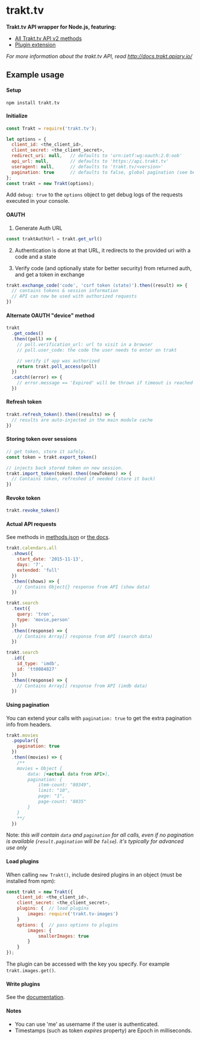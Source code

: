 # trakt.tv

**Trakt.tv API wrapper for Node.js, featuring:**

- [All Trakt.tv API v2 methods](docs/available_methods.md)
- [Plugin extension](docs/plugins.md)

_For more information about the trakt.tv API, read http://docs.trakt.apiary.io/_

## Example usage

#### Setup

    npm install trakt.tv

#### Initialize

```js
const Trakt = require('trakt.tv');

let options = {
  client_id: <the_client_id>,
  client_secret: <the_client_secret>,
  redirect_uri: null,   // defaults to 'urn:ietf:wg:oauth:2.0:oob'
  api_url: null,        // defaults to 'https://api.trakt.tv'
  useragent: null,      // defaults to 'trakt.tv/<version>'
  pagination: true      // defaults to false, global pagination (see below)
};
const trakt = new Trakt(options);
```

Add `debug: true` to the `options` object to get debug logs of the requests executed in your console.

#### OAUTH

1. Generate Auth URL

```js
const traktAuthUrl = trakt.get_url()
```

2. Authentication is done at that URL, it redirects to the provided uri with a code and a state

3. Verify code (and optionally state for better security) from returned auth, and get a token in exchange

```js
trakt.exchange_code('code', 'csrf token (state)').then((result) => {
  // contains tokens & session information
  // API can now be used with authorized requests
})
```

#### Alternate OAUTH "device" method

```js
trakt
  .get_codes()
  .then((poll) => {
    // poll.verification_url: url to visit in a browser
    // poll.user_code: the code the user needs to enter on trakt

    // verify if app was authorized
    return trakt.poll_access(poll)
  })
  .catch((error) => {
    // error.message == 'Expired' will be thrown if timeout is reached
  })
```

#### Refresh token

```js
trakt.refresh_token().then((results) => {
  // results are auto-injected in the main module cache
})
```

#### Storing token over sessions

```js
// get token, store it safely.
const token = trakt.export_token()

// injects back stored token on new session.
trakt.import_token(token).then((newTokens) => {
  // Contains token, refreshed if needed (store it back)
})
```

#### Revoke token

```js
trakt.revoke_token()
```

#### Actual API requests

See methods in [methods.json](methods.json) or [the docs](docs/available_methods.md).

```js
trakt.calendars.all
  .shows({
    start_date: '2015-11-13',
    days: '7',
    extended: 'full'
  })
  .then((shows) => {
    // Contains Object{} response from API (show data)
  })
```

```js
trakt.search
  .text({
    query: 'tron',
    type: 'movie,person'
  })
  .then((response) => {
    // Contains Array[] response from API (search data)
  })
```

```js
trakt.search
  .id({
    id_type: 'imdb',
    id: 'tt0084827'
  })
  .then((response) => {
    // Contains Array[] response from API (imdb data)
  })
```

#### Using pagination

You can extend your calls with `pagination: true` to get the extra pagination info from headers.

```js
trakt.movies
  .popular({
    pagination: true
  })
  .then((movies) => {
    /**
    movies = Object {
        data: [<actual data from API>],
        pagination: {
            item-count: "80349",
            limit: "10",
            page: "1",
            page-count: "8035"
        }
    }
    **/
  })
```

Note: _this will contain `data` and `pagination` for all calls, even if no pagination is available (`result.pagination` will be `false`). it's typically for advanced use only_

#### Load plugins

When calling `new Trakt()`, include desired plugins in an object (must be installed from npm):

```js
const trakt = new Trakt({
    client_id: <the_client_id>,
    client_secret: <the_client_secret>,
    plugins: {  // load plugins
        images: require('trakt.tv-images')
    }
    options: {  // pass options to plugins
        images: {
            smallerImages: true
        }
    }
});
```

The plugin can be accessed with the key you specify. For example `trakt.images.get()`.

#### Write plugins

See the [documentation](docs/writing_plugins.md).

#### Notes

- You can use 'me' as username if the user is authenticated.
- Timestamps (such as token _expires_ property) are Epoch in milliseconds.
